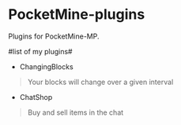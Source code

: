 # PocketMine-plugins
Plugins for PocketMine-MP. 

#list of my plugins#
* ChangingBlocks 
> Your blocks will change over a given interval
* ChatShop 
> Buy and sell items in the chat
